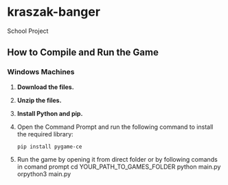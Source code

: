 # kraszak-banger  
School Project  

## How to Compile and Run the Game  

### Windows Machines  
1. **Download the files.**  
2. **Unzip the files.**  
3. **Install Python and pip.**  

4. Open the Command Prompt and run the following command to install the required library:  
   ```Comand prompt
   pip install pygame-ce

5. Run the game by opening it from direct folder
or by following comands in comand prompt
cd YOUR_PATH_TO_GAMES_FOLDER
python main.py orpython3 main.py